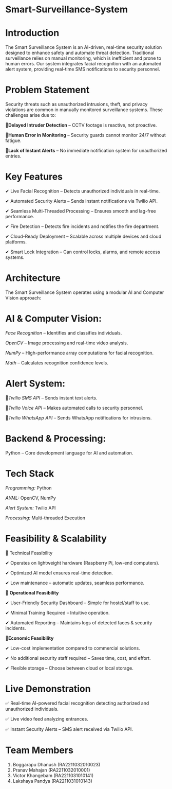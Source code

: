 # Smart-Surveillance-System

# **Introduction**
The Smart Surveillance System is an AI-driven, real-time security solution designed to enhance safety and automate threat detection. Traditional surveillance relies on manual monitoring, which is inefficient and prone to human errors. Our system integrates facial recognition with an automated alert system, providing real-time SMS notifications to security personnel.

# **Problem Statement**
Security threats such as unauthorized intrusions, theft, and privacy violations are common in manually monitored surveillance systems. These challenges arise due to:

🔹**Delayed Intruder Detection** – CCTV footage is reactive, not proactive.

🔹**Human Error in Monitoring** – Security guards cannot monitor 24/7 without fatigue.

🔹**Lack of Instant Alerts** – No immediate notification system for unauthorized entries.

# **Key Features**
✔ Live Facial Recognition – Detects unauthorized individuals in real-time.

✔ Automated Security Alerts – Sends instant notifications via Twilio API.

✔ Seamless Multi-Threaded Processing – Ensures smooth and lag-free performance.

✔ Fire Detection – Detects fire incidents and notifies the fire department.

✔ Cloud-Ready Deployment – Scalable across multiple devices and cloud platforms.

✔ Smart Lock Integration – Can control locks, alarms, and remote access systems.

# **Architecture**
The Smart Surveillance System operates using a modular AI and Computer Vision approach:

# **AI & Computer Vision:**
*Face Recognition* – Identifies and classifies individuals.

*OpenCV* – Image processing and real-time video analysis.

*NumPy* – High-performance array computations for facial recognition.

*Math* – Calculates recognition confidence levels.

# **Alert System:**
🔹*Twilio SMS API* – Sends instant text alerts.

🔹*Twilio Voice API* – Makes automated calls to security personnel.

🔹*Twilio WhatsApp API* – Sends WhatsApp notifications for intrusions.

# **Backend & Processing:**
Python – Core development language for AI and automation.

# **Tech Stack**
*Programming:* Python

*AI/ML:*	OpenCV, NumPy

*Alert System:*	Twilio API

*Processing:*	Multi-threaded Execution

# **Feasibility & Scalability**

🔹 Technical Feasibility

✔ Operates on lightweight hardware (Raspberry Pi, low-end computers).

✔ Optimized AI model ensures real-time detection.

✔ Low maintenance – automatic updates, seamless performance.


🔹 **Operational Feasibility**

✔ User-Friendly Security Dashboard – Simple for hostel/staff to use.

✔ Minimal Training Required – Intuitive operation.

✔ Automated Reporting – Maintains logs of detected faces & security incidents.



🔹**Economic Feasibility**

✔ Low-cost implementation compared to commercial solutions.

✔ No additional security staff required – Saves time, cost, and effort.

✔ Flexible storage – Choose between cloud or local storage.

# **Live Demonstration**
✅ Real-time AI-powered facial recognition detecting authorized and unauthorized individuals.

✅ Live video feed analyzing entrances.

✅ Instant Security Alerts – SMS alert received via Twilio API.

# **Team Members**
1) Boggarapu Dhanush (RA2211032010023)
2) Pranav Mahajan (RA2211032010001)
3) Victor Khangebam (RA2211031010141)
4) Lakshaya Pandya (RA2211031010143)

